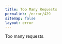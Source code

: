 ```yaml
---
title: Too Many Requests
permalink: /error/429
sitemap: false
layout: error
---
```

Too many requests.
